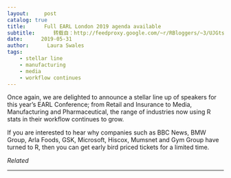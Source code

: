 ```yaml
---
layout:     post
catalog: true
title:      Full EARL London 2019 agenda available
subtitle:      转载自：http://feedproxy.google.com/~r/RBloggers/~3/UJGtsM3NbZU/
date:      2019-05-31
author:      Laura Swales
tags:
    - stellar line
    - manufacturing
    - media
    - workflow continues
---
```






Once again, we are delighted to announce a stellar line up of speakers for this year’s EARL Conference; from Retail and Insurance to Media, Manufacturing and Pharmaceutical, the range of industries now using R stats in their workflow continues to grow. 

If you are interested to hear why companies such as BBC News, BMW Group, Arla Foods, GSK, Microsoft, Hiscox, Mumsnet and Gym Group have turned to R, then you can get early bird priced tickets for a limited time.


*Related*







---
